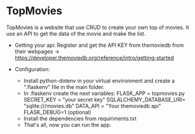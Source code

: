 # TopMovies
TopMovies is a website that use CRUD to create your own top of movies. It use an API to get the data of the movie and make the list.

- Getting your api:
  Register and get the API KEY from themoviedb from their webpages -> https://developer.themoviedb.org/reference/intro/getting-started

- Configuration:
  - Install python-dotenv in your virtual environment and create a ".flaskenv" file in the main folder.
  - In .flaskenv create the next variables:
      FLASK_APP = topmovies.py
      SECRET_KEY = "your secret key"
      SQLALCHEMY_DATABASE_URI= "sqlite:///movies.db"
      DATA_API = "Your themoviedb api"
      FLASK_DEBUG=1 (optional)
  - Install the dependencies from requiriments.txt
  - That's all, now you can run the app.

